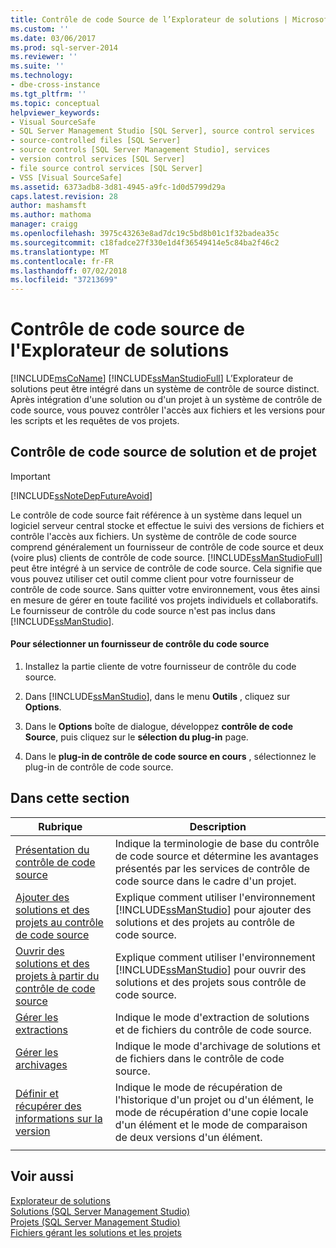 ```yaml
---
title: Contrôle de code Source de l’Explorateur de solutions | Microsoft Docs
ms.custom: ''
ms.date: 03/06/2017
ms.prod: sql-server-2014
ms.reviewer: ''
ms.suite: ''
ms.technology:
- dbe-cross-instance
ms.tgt_pltfrm: ''
ms.topic: conceptual
helpviewer_keywords:
- Visual SourceSafe
- SQL Server Management Studio [SQL Server], source control services
- source-controlled files [SQL Server]
- source controls [SQL Server Management Studio], services
- version control services [SQL Server]
- file source control services [SQL Server]
- VSS [Visual SourceSafe]
ms.assetid: 6373adb8-3d81-4945-a9fc-1d0d5799d29a
caps.latest.revision: 28
author: mashamsft
ms.author: mathoma
manager: craigg
ms.openlocfilehash: 3975c43263e8ad7dc19c5bd8b01c1f32badea35c
ms.sourcegitcommit: c18fadce27f330e1d4f36549414e5c84ba2f46c2
ms.translationtype: MT
ms.contentlocale: fr-FR
ms.lasthandoff: 07/02/2018
ms.locfileid: "37213699"
---
```

# <a name="solution-explorer-source-control"></a>Contrôle de code source de l'Explorateur de solutions
  [!INCLUDE[msCoName](../includes/msconame-md.md)] [!INCLUDE[ssManStudioFull](../includes/ssmanstudiofull-md.md)] L’Explorateur de solutions peut être intégré dans un système de contrôle de source distinct. Après intégration d'une solution ou d'un projet à un système de contrôle de code source, vous pouvez contrôler l'accès aux fichiers et les versions pour les scripts et les requêtes de vos projets.  
  
## <a name="solution-and-project-source-control"></a>Contrôle de code source de solution et de projet  
  
> [!IMPORTANT]  
>  [!INCLUDE[ssNoteDepFutureAvoid](../includes/ssnotedepfutureavoid-md.md)]  
  
 Le contrôle de code source fait référence à un système dans lequel un logiciel serveur central stocke et effectue le suivi des versions de fichiers et contrôle l'accès aux fichiers. Un système de contrôle de code source comprend généralement un fournisseur de contrôle de code source et deux (voire plus) clients de contrôle de code source. [!INCLUDE[ssManStudioFull](../includes/ssmanstudiofull-md.md)] peut être intégré à un service de contrôle de code source. Cela signifie que vous pouvez utiliser cet outil comme client pour votre fournisseur de contrôle de code source. Sans quitter votre environnement, vous êtes ainsi en mesure de gérer en toute facilité vos projets individuels et collaboratifs. Le fournisseur de contrôle du code source n'est pas inclus dans [!INCLUDE[ssManStudio](../includes/ssmanstudio-md.md)].  
  
#### <a name="to-select-a-source-control-provider"></a>Pour sélectionner un fournisseur de contrôle du code source  
  
1.  Installez la partie cliente de votre fournisseur de contrôle du code source.  
  
2.  Dans [!INCLUDE[ssManStudio](../includes/ssmanstudio-md.md)], dans le menu **Outils** , cliquez sur **Options**.  
  
3.  Dans le **Options** boîte de dialogue, développez **contrôle de code Source**, puis cliquez sur le **sélection du plug-in** page.  
  
4.  Dans le **plug-in de contrôle de code source en cours** , sélectionnez le plug-in de contrôle de code source.  
  
## <a name="in-this-section"></a>Dans cette section  
  
|Rubrique|Description|  
|-----------|-----------------|  
|[Présentation du contrôle de code source](../../2014/database-engine/source-control-basics.md)|Indique la terminologie de base du contrôle de code source et détermine les avantages présentés par les services de contrôle de code source dans le cadre d'un projet.|  
|[Ajouter des solutions et des projets au contrôle de code source](../../2014/database-engine/add-solutions-and-projects-to-source-control.md)|Explique comment utiliser l'environnement [!INCLUDE[ssManStudio](../includes/ssmanstudio-md.md)] pour ajouter des solutions et des projets au contrôle de code source.|  
|[Ouvrir des solutions et des projets à partir du contrôle de code source](../../2014/database-engine/open-solutions-and-projects-from-source-control.md)|Explique comment utiliser l'environnement [!INCLUDE[ssManStudio](../includes/ssmanstudio-md.md)] pour ouvrir des solutions et des projets sous contrôle de code source.|  
|[Gérer les extractions](../../2014/database-engine/manage-checkouts.md)|Indique le mode d'extraction de solutions et de fichiers du contrôle de code source.|  
|[Gérer les archivages](../../2014/database-engine/manage-checkins.md)|Indique le mode d'archivage de solutions et de fichiers dans le contrôle de code source.|  
|[Définir et récupérer des informations sur la version](../../2014/database-engine/set-and-retrieve-version-information.md)|Indique le mode de récupération de l'historique d'un projet ou d'un élément, le mode de récupération d'une copie locale d'un élément et le mode de comparaison de deux versions d'un élément.|  
|||  
  
## <a name="see-also"></a>Voir aussi  
 [Explorateur de solutions](../ssms/solution/solution-explorer.md)   
 [Solutions &#40;SQL Server Management Studio&#41;](../ssms/sql-server-management-studio-ssms.md)   
 [Projets &#40;SQL Server Management Studio&#41;](../ssms/solution/projects-sql-server-management-studio.md)   
 [Fichiers gérant les solutions et les projets](../ssms/solution/files-that-manage-solutions-and-projects.md)  
  
  
